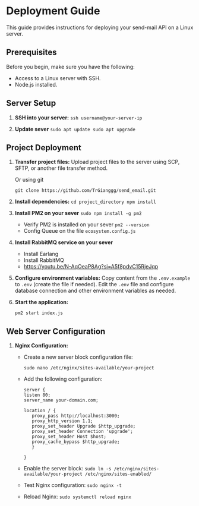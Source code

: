 # Deployment Guide

This guide provides instructions for deploying your send-mail API on a Linux server.

## Prerequisites

Before you begin, make sure you have the following:

- Access to a Linux server with SSH.
- Node.js installed.

## Server Setup

1. **SSH into your server:**
   `
   ssh username@your-server-ip
   `

3. **Update sever**
   `
   sudo apt update
   sudo apt upgrade
   `

## Project Deployment

1. **Transfer project files:**
   Upload project files to the server using SCP, SFTP, or another file transfer method.

   Or using git

   `
   git clone https://github.com/TrGianggg/send_email.git
   `

2. **Install dependencies:**
   `
   cd project_directory
   npm install
   `

3. **Install PM2 on your sever**
   `
   sudo npm install -g pm2
   `

   - Verify PM2 is installed on your sever
   `
   pm2 --version
   `
   - Config Queue on the file `ecosystem.config.js`
  
4. **Install RabbitMQ service on your sever**

   - Install Earlang
   - Install RabbitMQ
   - https://youtu.be/N-AqOeaP8Ag?si=A5f8pdvC15RjeJqp

5. **Configure environment variables:**
   Copy content from the `.env.example` to `.env` (create the file if needed).
   Edit the `.env` file and configure database connection and other environment variables as needed.

6. **Start the application:**
   
   `
   pm2 start index.js
   `

## Web Server Configuration

1.  **Nginx Configuration:**

    - Create a new server block configuration file:

      `
      sudo nano /etc/nginx/sites-available/your-project
      `

    - Add the following configuration:
      ````
      server {
      listen 80;
      server_name your-domain.com;
      
      location / {
         proxy_pass http://localhost:3000;
         proxy_http_version 1.1;
         proxy_set_header Upgrade $http_upgrade;
         proxy_set_header Connection 'upgrade';
         proxy_set_header Host $host;
         proxy_cache_bypass $http_upgrade;
         }

      }
      ````
      
    - Enable the server block:
      `sudo ln -s /etc/nginx/sites-available/your-project /etc/nginx/sites-enabled/`

    - Test Nginx configuration:
      `sudo nginx -t`

    - Reload Nginx:
      `sudo systemctl reload nginx`
